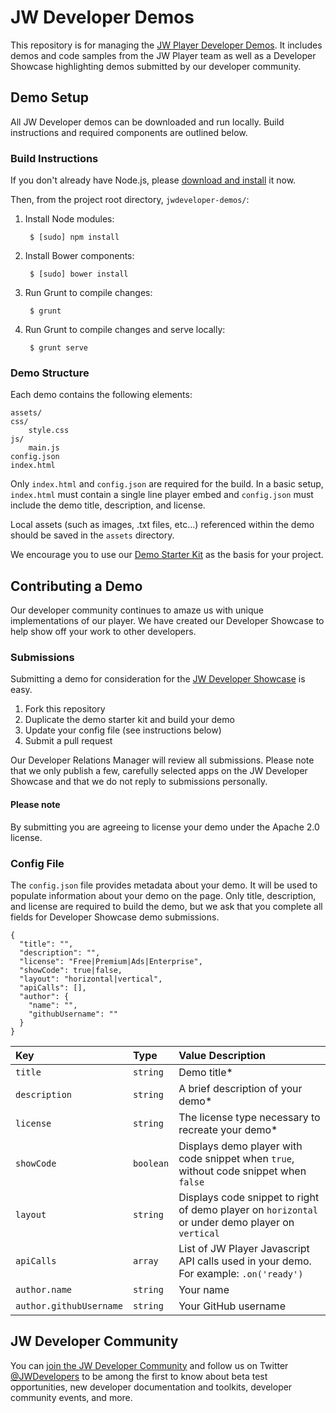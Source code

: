 # JW Developer Demos

This repository is for managing the [JW Player Developer Demos](https://developer.jwplayer.com/jw-player/demos/). It includes demos and code samples from the JW Player team as well as a Developer Showcase highlighting demos submitted by our developer community.

## Demo Setup

All JW Developer demos can be downloaded and run locally. Build instructions and required components are outlined below.

### Build Instructions

If you don't already have Node.js, please [download and install](https://nodejs.org/en/download/) it now.

Then, from the project root directory, `jwdeveloper-demos/`:

1. Install Node modules:

		$ [sudo] npm install

2. Install Bower components:

		$ [sudo] bower install

3. Run Grunt to compile changes:

		$ grunt

4. Run Grunt to compile changes and serve locally:

		$ grunt serve

### Demo Structure

Each demo contains the following elements:

	assets/
	css/
		style.css
	js/
		main.js
	config.json
	index.html

Only `index.html` and `config.json` are required for the build. In a basic setup, `index.html` must contain a single line player embed and `config.json` must include the demo title, description, and license.

Local assets (such as images, .txt files, etc...) referenced within the demo should be saved in the `assets` directory.

We encourage you to use our [Demo Starter Kit](https://github.com/jwplayer/jwdeveloper-demos/tree/master/demos/developer-showcase/demo-starter-kit) as the basis for your project.

## Contributing a Demo

Our developer community continues to amaze us with unique implementations of our player. We have created our Developer Showcase to help show off your work to other developers.

### Submissions

Submitting a demo for consideration for the [JW Developer Showcase](developer.jwplayer.com/jw-player/demos/developer-showcase/) is easy.

1. Fork this repository
2. Duplicate the demo starter kit and build your demo
3. Update your config file (see instructions below)
4. Submit a pull request

Our Developer Relations Manager will review all submissions. Please note that we only publish a few, carefully selected apps on the JW Developer Showcase and that we do not reply to submissions personally.

#### Please note
By submitting you are agreeing to license your demo under the Apache 2.0 license.

### Config File

The `config.json` file provides metadata about your demo. It will be used to populate information about your demo on the page. Only title, description, and license are required to build the demo, but we ask that you complete all fields for Developer Showcase demo submissions.

```
{
  "title": "",
  "description": "",
  "license": "Free|Premium|Ads|Enterprise",
  "showCode": true|false,
  "layout": "horizontal|vertical",
  "apiCalls": [],
  "author": {
  	"name": "",
  	"githubUsername": ""
  }
}
```

Key | Type | Value Description
:--- | :--- | :---
`title` | `string` | Demo title*
`description` | `string` | A brief description of your demo*
`license` | `string` | The license type necessary to recreate your demo*
`showCode` | `boolean` | Displays demo player with code snippet when `true`, without code snippet when `false`
`layout` | `string` | Displays code snippet to right of demo player on `horizontal` or under demo player on `vertical`
`apiCalls` | `array` | List of JW Player Javascript API calls used in your demo. For example: `.on('ready')`
`author.name` | `string` | Your name
`author.githubUsername` | `string` | Your GitHub username

## JW Developer Community

You can [join the JW Developer Community](https://developer.jwplayer.com/sign-up/) and follow us on Twitter [@JWDevelopers](https://twitter.com/JWDevelopers) to be among the first to know about beta test opportunities, new developer documentation and toolkits, developer community events, and more.
